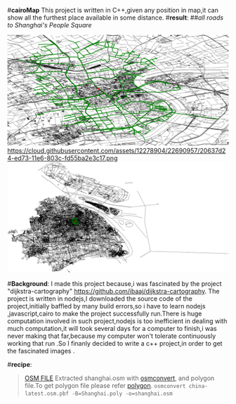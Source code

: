 #**cairoMap**
This project is written in C++,given any position in map,it can show all the furthest place available in some distance.
#**result**:
##*all roads  to Shanghai's People Square*

![Alt text](/results/shanghai5000.png?raw=true "Shanghai")
https://cloud.githubusercontent.com/assets/12278904/22690957/20637d24-ed73-11e6-803c-fd55ba2e3c17.png
![Alt text](/results/shanghai.png?raw=true "Shanghai")

#**Background**:
I made this project because,i was fascinated by the project "dijkstra-cartography" https://github.com/ibaaj/dijkstra-cartography.
The project is written in nodejs,I downloaded the source code of the project,initially baffled by many build errors,so i have to learn nodejs ,javascript,cairo to make the project successfully run.There is huge computation involved in such project,nodejs is too inefficient in dealing with much computation,it will took several days for a computer to finish,i was never making that far,because my computer won't tolerate continuously working that run .So I finanly decided to write a c++ project,in order to get the fascinated images .

#**recipe**:
>[OSM FILE](http://download.geofabrik.de/asia/china.html) 
>Extracted shanghai.osm with [osmconvert](http://wiki.openstreetmap.org/wiki/Osmconvert), and polygon file.To get polygon file please refer [polygon](https://github.com/JamesChevalier/cities).
`osmconvert china-latest.osm.pbf -B=Shanghai.poly -o=shanghai.osm`
